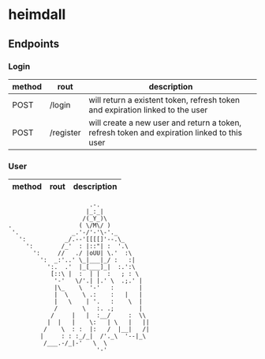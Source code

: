 # heimdall

## Endpoints

### Login
| method | rout | description |
| --- | --- | --- |
| POST | /login | will return a existent token, refresh token and expiration linked to the user |
| POST | /register | will create a new user and return a token, refresh token and expiration linked to this user |

### User
| method | rout | description |
| --- | --- | --- |


```
                       .-.
                      |_:_|
                     /(_Y_)\
.                   ( \/M\/ )
 '.               _.'-/'-'\-'._
   ':           _/.--'[[[[]'--.\_
     ':        /_'  : |::"| :  '.\
       ':     //   ./ |oUU| \.'  :\
         ':  _:'..' \_|___|_/ :   :|
           ':.  .'  |_[___]_|  :.':\
            [::\ |  :  | |  :   ; : \
             '-'   \/'.| |.' \  .;.' |
             |\_    \  '-'   :       |
             |  \    \ .:    :   |   |
             |   \    | '.   :    \  |
             /       \   :. .;       |
            /     |   |  :__/     :  \\
           |  |   |    \:   | \   |   ||
          /    \  : :  |:   /  |__|   /|
         |     : : :_/_|  /'._\  '--|_\
          /___.-/_|-'   \  \
                         '-'
```
